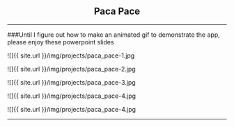
<center><h2>Paca Pace</h2></center>

-----

###Until I figure out how to make an animated gif to demonstrate the app, please enjoy these powerpoint slides

![]{{ site.url }}/img/projects/paca_pace-1.jpg

![]{{ site.url }}/img/projects/paca_pace-2.jpg

![]{{ site.url }}/img/projects/paca_pace-3.jpg

![]{{ site.url }}/img/projects/paca_pace-4.jpg

![]{{ site.url }}/img/projects/paca_pace-4.jpg

-----
